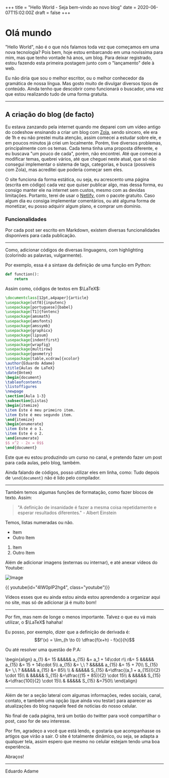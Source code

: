+++
title = "Hello World - Seja bem-vindo ao novo blog"
date = 2020-06-07T15:02:00Z
draft = false
+++

# Olá mundo

"Hello World", não é o que nós falamos toda vez que começamos em uma nova tecnologia? Pois bem, hoje estou embarcando em uma novíssima para mim, mas que tenho vontade há anos, um blog. Para deixar registrado, estou fazendo esta primeira postagem junto com o "lançamento" dele à web.

Eu não diria que sou o melhor escritor, ou o melhor conhecedor da gramática de nossa língua. Mas gosto muito de divulgar diversos tipos de conteúdo. Ainda tenho que descobrir como funcionará o buscador, uma vez que estou realizando tudo de uma forma gratuita.

---

## A criação do blog (de facto)


Eu estava zanzando pela internet quando me deparei com um vídeo antigo do codeshow ensinando a criar um blog com [Zola](https://www.getzola.org/), sendo sincero, ele era de 1h e eu não prestei muita atenção, assim comecei a estudar sobre ele, e em poucos minutos já criei um localmente. Porém, tive diversos problemas, principalmente com os temas. Cada tema tinha uma proposta diferente, e eu buscava "um pouco de cada", porém, não encontrei. Até que comecei a modificar temas, quebrei vários, até que cheguei neste atual, que só não consegui implementar o sistema de tags, categorias, e busca (possiveis com Zola), mas acreditei que poderia começar sem eles.

O site funciona da forma estática, ou seja, eu acrescento uma página (escrita em código) cada vez que quiser publicar algo, mas dessa forma, eu consigo manter ele na internet sem custos, mesmo com as devidas limitações. Portanto, terei de usar o [Netlify](https://www.netlify.com/), com o pacote gratuito. Caso algum dia eu consiga implementar comentários, ou até alguma forma de monetizar, eu posso adquirir algum plano, e comprar um domínio.

### Funcionalidades

Por cada post ser escrito em Markdown, existem diversas funcionalidades disponíveis para cada publicação.

---

Como, adicionar códigos de diversas linguagens, com highlighting (colorindo as palavras, vulgarmente).

Por exemplo, essa é a sintaxe da definição de uma função em Python:

```py
def function():
	return
```
Assim como, códigos de textos em $\LaTeX$:

```latex
\documentclass[12pt,a4paper]{article}
\usepackage[utf8]{inputenc}
\usepackage[portuguese]{babel}
\usepackage[T1]{fontenc}
\usepackage{amsmath}
\usepackage{amsfonts}
\usepackage{amssymb}
\usepackage{graphicx}
\usepackage{lipsum}
\usepackage{indentfirst}
\usepackage{wrapfig}
\usepackage{multirow}
\usepackage{geometry}
\usepackage[table,xcdraw]{xcolor}
\author{Eduardo Adame}
\title{Aulas de LaTeX}
\date{Ontem}
\begin{document}
\tableofcontents
\listoffigures
\newpage
\section{Aula 1-3}
\subsection{Listas}
\begin{itemize}
\item Este é meu primeiro item.
\item Este é meu segundo item.
\end{itemize}
\begin{enumerate}
\item Este é o 1.
\item Este é o 2.
\end{enumerate}
$$ x^2 - 2x = 0$$
\end{document}

```

Este que eu estou produzindo um curso no canal, e pretendo fazer um post para cada aulas, pelo blog, também.

Ainda falando de códigos, posso utilizar eles em linha, como: Tudo depois de `\end{document}` não é lido pelo compilador.

---

Também temos algumas funções de formatação, como fazer blocos de texto. Assim:
> "A definição de insanidade é fazer a mesma coisa repetidamente e esperar resultados diferentes." - Albert Einstein

Temos, listas numeradas ou não.

* Item 
* Outro Item

1. Item
2. Outro Item

Além de adicionar imagens (externas ou internar), e até anexar vídeos do Youtube:

![Image](https://miro.medium.com/max/4652/1*xqr2kki-VvZ-S2cGlNzDLw.jpeg)

{{ youtube(id="4lW0plP2hg4", class="youtube")}}

Vídeos esses que eu ainda estou ainda estou aprendendo a organizar aqui no site, mas só de adicionar já é muito bom!

---

Por fim, mas nem de longe o menos importante. Talvez o que eu vá mais utilizar, o $\LaTeX$ hahaha! 

Eu posso, por exemplo, dizer que a definição de derivada é:
$$f'(x) = \lim_{h \to 0} \dfrac{f(x+h) - f(x)}{h}$$

Ou até resolver uma questão de P.A:

\begin{align}
		a_{1} &= 15 &&&&& a_{15} &= a_1 + 14\cdot r\\\\
		r&= 5 &&&&& a_{15} &= 15 + 14\cdot 5\\\\
		a_{15} &= \\,\ ? &&&&& a_{15} &= 15 + 70\\\\
		S_{15} &= \\,\ ? &&&&& a_{15} &= 85\\\\ \\\\
		& &&&&& S_{15} &=\dfrac{(a_1 + a_{15})}{2} \cdot 15\\\\
		& &&&&& S_{15} &=\dfrac{(15 + 85)}{2} \cdot 15\\\\
		& &&&&& S_{15} &=\dfrac{100}{2} \cdot 15\\\\
		& &&&&& S_{15} &=750\\\\
\end{align}


---

Além de ter a seção lateral com algumas informações, redes sociais, canal, contato, e também uma opção (que ainda vou testar) para aparecer as atualizações do blog naquele feed de noticias do nosso celular. 

No final de cada página, terá um botão do twitter para você compartilhar o post, caso for de seu interesse.

Por fim, agradeço a você que está lendo, e gostaria que acompanhasse os artigos que virão a sair. O site é totalmente dinâmico, ou seja, se adapta a qualquer tela, assim espero que mesmo no celular estejam tendo uma boa experiência. 

Abraços!

---
 Eduardo Adame 